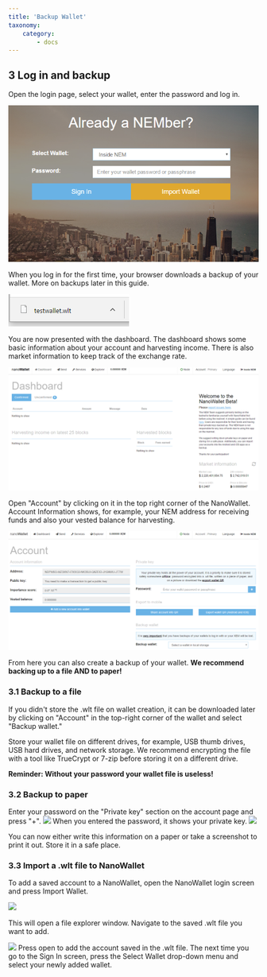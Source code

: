 ```yaml
---
title: 'Backup Wallet'
taxonomy:
    category:
        - docs
---
```


## 3 Log in and backup
Open the login page, select your wallet, enter the password and log in.  

![](Login.PNG)

When you log in for the first time, your browser downloads a backup of your wallet. More on backups later in this guide.
 
![](nLMnMVz.png) 

You are now presented with the dashboard. The dashboard shows some basic information about your account and harvesting income. There is also market information to keep track of the exchange rate.

![](Dashboard.PNG)

Open "Account" by clicking on it in the top right corner of the NanoWallet. Account Information shows, for example, your NEM address for receiving funds and also your vested balance for harvesting.

![](Account.PNG)

From here you can also create a backup of your wallet.
**We recommend backing up to a file AND to paper!**

### 3.1 Backup to a file
If you didn't store the .wlt file on wallet creation, it can be downloaded later by clicking on "Account" in the top-right corner of the wallet and select "Backup wallet."
 
Store your wallet file on different drives, for example, USB thumb drives, USB hard drives, and network storage. We recommend encrypting the file with a tool like TrueCrypt or 7-zip before storing it on a different drive.
 
**Reminder: Without your password your wallet file is useless!**
### 3.2 Backup to  paper
Enter your password on the "Private key" section on the account page and press "+".
![](http://imgur.com/Ax9v7XZ.png)
When you entered the password, it shows your private key.
![](http://imgur.com/5WA9OAJ.png)
 
You can now either write this information on a paper or take a screenshot to print it out. Store it in a safe place.

### 3.3 Import a .wlt file to NanoWallet
To add a saved account to a NanoWallet, open the NanoWallet login screen and press Import Wallet.

![](http://imgur.com/G13SoVP.png)

This will open a file explorer window. Navigate to the saved .wlt file you want to add.

![](http://imgur.com/To2BtJK.png)
Press open to add the account saved in the .wlt file. 
The next time you go to the Sign In screen, press the Select Wallet drop-down menu and select your newly added wallet.
